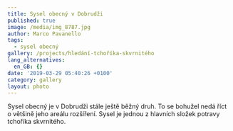```yaml
---
title: Sysel obecný v Dobrudži
published: true
image: /media/img_8787.jpg
author: Marco Pavanello
tags:
  - sysel obecný
gallery: /projects/hledání-tchoříka-skvrnitého
lang_alternatives:
  en_GB: {}
date: '2019-03-29 05:40:26 +0100'
category: gallery
layout: photo
---
```

Sysel obecný je v Dobrudži stále ještě běžný druh. To se bohužel nedá říct o většině jeho areálu rozšíření. Sysel je jednou z hlavních složek potravy tchoříka skvrnitého.
